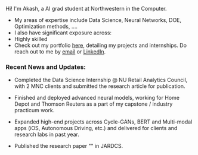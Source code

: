 Hi! 
I'm Akash, a AI grad student at Northwestern in the Computer. 

* My areas of expertise include Data Science, Neural Networks, DOE, Optimization methods, ....
* I also have significant exposure across: 
* Highly skilled 
* Check out my portfolio [here](https://github.com/gvsakash/gvsakash/wiki), detailing my projects and internships. Do reach out to me by [email](gvsakash@u.northwestern.edu) or [LinkedIn](likedin.com/in/gvsakash).

### Recent News and Updates:
* Completed the Data Science Internship @ NU Retail Analytics Council, with 2 MNC clients and submitted the research article for publication.
* Finished and deployed advanced neural models, working for Home Depot and Thomson Reuters as a part of my capstone / industry practicum work.
* Expanded high-end projects across Cycle-GANs, BERT and Multi-modal apps (iOS, Autonomous Driving, etc.) and delivered for clients and research labs in past year.

* Published the research paper "" in JARDCS.
<!--
I'm a Machine Learning PhD student at Georgia Tech advised by James Hays and Judy Hoffman. My interests lie in computer vision, primarily in object recognition. I received my B.S. in Computer Science and my B.A. in Cognitive Science from the University of Georgia.
This summer and the last I interned at Argo AI, where I am helping to solve some of the challenging problems for self-driving cars. In summer 2018, I worked at UC Berkeley with Fisher Yu and colleagues to develop Scalabel, a tool to help accelerate the annotation of object tracks in videos.
In my spare time, I plan and run Dungeons & Dragons adventures, read science fiction, play piano, and play co-op games with my friends.
--!>



<!--
[![My github stats](https://github-readme-stats.vercel.app/api?username=gvsakash)](https://github.com/anuraghazra/github-readme-stats)
!-->


<!--
**gvsakash/gvsakash** is a ✨ _special_ ✨ repository because its `README.md` (this file) appears on your GitHub profile.

Experienced Data Analyst with a demonstrated history of working in the media production industry. Skilled in Sustainable Development, Python, R, and Microsoft Excel. Strong engineering professional with a master of informatic focused in data science from New York University.

Aspiring data scientist/analyst with an expertise in implementing Machine Learning algorithms while collaborating with all members of the organization to achieve the business objective through visualizations and reporting with good verbal and analytical skills.

???

Here are some ideas to get you started:

- 🔭 I’m currently working on ...
- 🌱 I’m currently learning ...
- 👯 I’m looking to collaborate on ...
- 🤔 I’m looking for help with ...
- 💬 Ask me about ...
- 📫 How to reach me: ...
- 😄 Pronouns: ...
- ⚡ Fun fact: ...

Hello! I'm Sarang Gupta, a graduate student at the Data Science Institute at Columbia University. I completed my undergraduate education from The Hong Kong University of Science and Technology with a dual degree in Industrial and Systems Engineering (BEng) and General Business Management (BBA). For the past two years I was working at Goldman Sachs, Hong Kong as an Analyst in the operations division. Prior to my stint at Goldman Sachs, I interned in the technology division of UBS, Hong Kong.

My interest primarily lies in the intersection of Data Science, Machine Learning and Finance. I made this website to consolitdate the work that I have done over the past years. Feel free to reach out to me if you would like to know more about my endeavors, or if you would like to collaborate on any projects.

Here are a few newsletters and brochures I have been featured in:
-->



